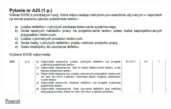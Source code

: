 ![img.png](../Pytania/screeny/img_64.png)
![img.png](screeny/img_64.png)

[Powrót](..%2F..%2F..%2FREADME.md)

